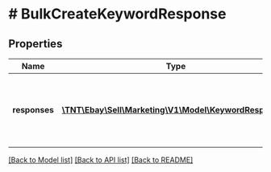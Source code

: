 # # BulkCreateKeywordResponse

## Properties

Name | Type | Description | Notes
------------ | ------------- | ------------- | -------------
**responses** | [**\TNT\Ebay\Sell\Marketing\V1\Model\KeywordResponse[]**](KeywordResponse.md) | A list of keywords that have been processed by the request. | [optional]

[[Back to Model list]](../../README.md#models) [[Back to API list]](../../README.md#endpoints) [[Back to README]](../../README.md)
